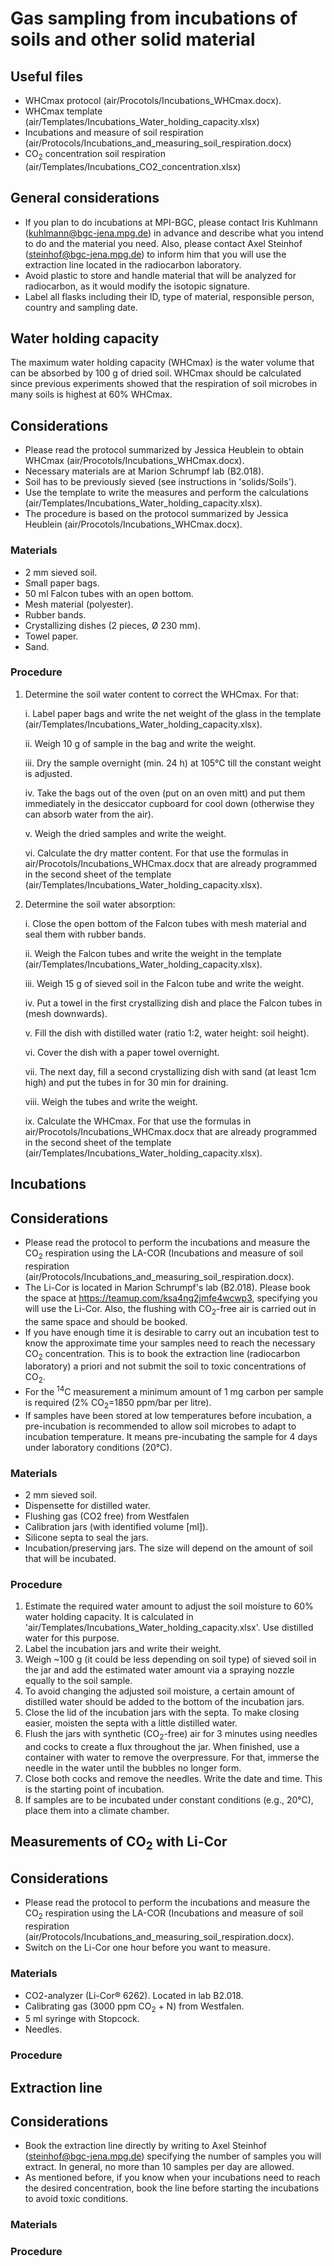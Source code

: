 # Gas sampling from incubations of soils and other solid material

## Useful files
- WHCmax protocol (air/Procotols/Incubations_WHCmax.docx).
- WHCmax template (air/Templates/Incubations_Water_holding_capacity.xlsx)
- Incubations and measure of soil respiration (air/Protocols/Incubations_and_measuring_soil_respiration.docx)
- CO<sub>2</sub> concentration soil respiration (air/Templates/Incubations_CO2_concentration.xlsx)

## General considerations
- If you plan to do incubations at MPI-BGC, please contact Iris Kuhlmann (kuhlmann@bgc-jena.mpg.de) in advance and describe what you intend to do and the material you need. Also, please contact Axel Steinhof (steinhof@bgc-jena.mpg.de) to inform him that you will use the extraction line located in the radiocarbon laboratory.
- Avoid plastic to store and handle material that will be analyzed for radiocarbon, as it would modify the isotopic signature.
- Label all flasks including their ID, type of material, responsible person, country and sampling date.
 
## Water holding capacity
The maximum water holding capacity (WHCmax) is the water volume that can be absorbed by 100 g of dried soil. WHCmax should be calculated since previous experiments showed that the respiration of soil microbes in many soils is highest at 60% WHCmax. 

## Considerations
- Please read the protocol summarized by Jessica Heublein to obtain WHCmax (air/Procotols/Incubations_WHCmax.docx).
- Necessary materials are at Marion Schrumpf lab (B2.018).
- Soil has to be previously sieved (see instructions in 'solids/Soils').
- Use the template to write the measures and perform the calculations (air/Templates/Incubations_Water_holding_capacity.xlsx).
- The procedure is based on the protocol summarized by Jessica Heublein (air/Procotols/Incubations_WHCmax.docx).
  
### Materials

- 2 mm sieved soil.
- Small paper bags.
- 50 ml Falcon tubes with an open bottom.
- Mesh material (polyester).
- Rubber bands.
- Crystallizing dishes (2 pieces, Ø 230 mm).
- Towel paper.
- Sand.

### Procedure

1. Determine the soil water content to correct the WHCmax. For that:

   i. Label paper bags and write the net weight of the glass in the template (air/Templates/Incubations_Water_holding_capacity.xlsx).

   ii. Weigh 10 g of sample in the bag and write the weight.
    
   iii. Dry the sample overnight (min. 24 h) at 105°C till the constant weight is adjusted.
    
   iv. Take the bags out of the oven (put on an oven mitt) and put them immediately in the desiccator cupboard for cool down (otherwise they can absorb water from the air).

   v. Weigh the dried samples and write the weight.

   vi. Calculate the dry matter content. For that use the formulas in air/Procotols/Incubations_WHCmax.docx that are already programmed in the second sheet of the template (air/Templates/Incubations_Water_holding_capacity.xlsx).

2. Determine the soil water absorption:

   i. Close the open bottom of the Falcon tubes with mesh material and seal them with rubber bands.
   
   ii. Weigh the Falcon tubes and write the weight in the template (air/Templates/Incubations_Water_holding_capacity.xlsx).
   
   iii. Weigh 15 g of sieved soil in the Falcon tube and write the weight.
   
   iv. Put a towel in the first crystallizing dish and place the Falcon tubes in (mesh downwards).
   
   v. Fill the dish with distilled water (ratio 1:2, water height: soil height).
   
   vi. Cover the dish with a paper towel overnight.
   
   vii. The next day, fill a second crystallizing dish with sand (at least 1cm high) and put the tubes in for 30 min for draining.
   
   viii. Weigh the tubes and write the weight.
   
   ix. Calculate the WHCmax. For that use the formulas in air/Procotols/Incubations_WHCmax.docx that are already programmed in the second sheet of the template (air/Templates/Incubations_Water_holding_capacity.xlsx).
   

## Incubations

## Considerations

- Please read the protocol to perform the incubations and measure the CO<sub>2</sub> respiration using the LA-COR (Incubations and measure of soil respiration (air/Protocols/Incubations_and_measuring_soil_respiration.docx).
- The Li-Cor is located in Marion Schrumpf's lab (B2.018). Please book the space at https://teamup.com/ksa4ng2jmfe4wcwp3, specifying you will use the Li-Cor. Also, the flushing with CO<sub>2</sub>-free air is carried out in the same space and should be booked.
- If you have enough time it is desirable to carry out an incubation test to know the approximate time your samples need to reach the necessary CO<sub>2</sub> concentration. This is to book the extraction line (radiocarbon laboratory) a priori and not submit the soil to toxic concentrations of CO<sub>2</sub>.
- For the <sup>14</sup>C measurement a minimum amount of 1 mg carbon per sample is required (2% CO<sub>2</sub>=1850 ppm/bar per litre).
- If samples have been stored at low temperatures before incubation, a pre-incubation is recommended to allow soil microbes to adapt to incubation temperature. It means pre-incubating the sample for 4 days under laboratory conditions (20°C).

### Materials
- 2 mm sieved soil. 
- Dispensette for distilled water.
- Flushing gas (CO2 free) from Westfalen
- Calibration jars (with identified volume [ml]).
- Silicone septa to seal the jars.
- Incubation/preserving jars. The size will depend on the amount of soil that will be incubated.

### Procedure
1. Estimate the required water amount to adjust the soil moisture to 60% water holding capacity. It is calculated in 'air/Templates/Incubations_Water_holding_capacity.xlsx'. Use distilled water for this purpose.
2. Label the incubation jars and write their weight.
3. Weigh ~100 g (it could be less depending on soil type) of sieved soil in the jar and add the estimated water amount via a spraying nozzle equally to the soil sample. 
4. To avoid changing the adjusted soil moisture, a certain amount of distilled water should be added to the bottom of the incubation jars.
5. Close the lid of the incubation jars with the septa. To make closing easier, moisten the septa with a little distilled water.
6. Flush the jars with synthetic (CO<sub>2</sub>-free) air for 3 minutes using needles and cocks to create a flux throughout the jar. When finished, use a container with water to remove the overpressure. For that, immerse the needle in the water until the bubbles no longer form.
7. Close both cocks and remove the needles. Write the date and time. This is the starting point of incubation.
8. If samples are to be incubated under constant conditions (e.g., 20°C), place them into a climate chamber.

## Measurements of CO<sub>2</sub> with Li-Cor

## Considerations
- Please read the protocol to perform the incubations and measure the CO<sub>2</sub> respiration using the LA-COR (Incubations and measure of soil respiration (air/Protocols/Incubations_and_measuring_soil_respiration.docx).
- Switch on the Li-Cor one hour before you want to measure.

### Materials
- CO2-analyzer (Li-Cor® 6262). Located in lab B2.018.
- Calibrating gas (3000 ppm CO<sub>2</sub> + N) from Westfalen.
- 5 ml syringe with Stopcock.
- Needles.

### Procedure

## Extraction line

## Considerations
- Book the extraction line directly by writing to Axel Steinhof (steinhof@bgc-jena.mpg.de) specifying the number of samples you will extract. In general, no more than 10 samples per day are allowed.
- As mentioned before, if you know when your incubations need to reach the desired concentration, book the line before starting the incubations to avoid toxic conditions.
### Materials


### Procedure

